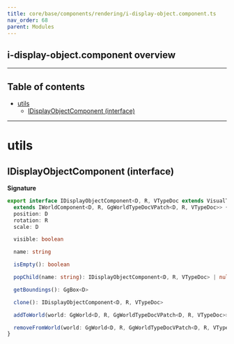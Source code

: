 ```yaml
---
title: core/base/components/rendering/i-display-object.component.ts
nav_order: 68
parent: Modules
---
```


## i-display-object.component overview

---

<h2 class="text-delta">Table of contents</h2>

- [utils](#utils)
  - [IDisplayObjectComponent (interface)](#idisplayobjectcomponent-interface)

---

# utils

## IDisplayObjectComponent (interface)

**Signature**

```ts
export interface IDisplayObjectComponent<D, R, VTypeDoc extends VisualTypeDocRepo<D, R> = VisualTypeDocRepo<D, R>>
  extends IWorldComponent<D, R, GgWorldTypeDocVPatch<D, R, VTypeDoc>> {
  position: D
  rotation: R
  scale: D

  visible: boolean

  name: string

  isEmpty(): boolean

  popChild(name: string): IDisplayObjectComponent<D, R, VTypeDoc> | null

  getBoundings(): GgBox<D>

  clone(): IDisplayObjectComponent<D, R, VTypeDoc>

  addToWorld(world: GgWorld<D, R, GgWorldTypeDocVPatch<D, R, VTypeDoc>>): void

  removeFromWorld(world: GgWorld<D, R, GgWorldTypeDocVPatch<D, R, VTypeDoc>>): void
}
```

